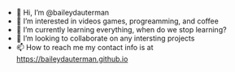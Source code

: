 - 👋 Hi, I’m @baileydauterman
- 👀 I’m interested in videos games, progreamming, and coffee
- 🌱 I’m currently learning everything, when do we stop learning?
- 💞️ I’m looking to collaborate on any intersting projects
- 📫 How to reach me my contact info is at https://baileydauterman.github.io

<!---
baileydauterman/baileydauterman is a ✨ special ✨ repository because its `README.md` (this file) appears on your GitHub profile.
You can click the Preview link to take a look at your changes.
--->
